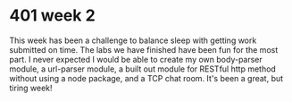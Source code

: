 # 401 week 2

This week has been a challenge to balance sleep with getting work submitted on time. The labs we have finished have been fun for the most part. I never expected I would be able to create my own body-parser module, a url-parser module, a built out module for RESTful http method without using a node package, and a TCP chat room. It's been a great, but tiring week!